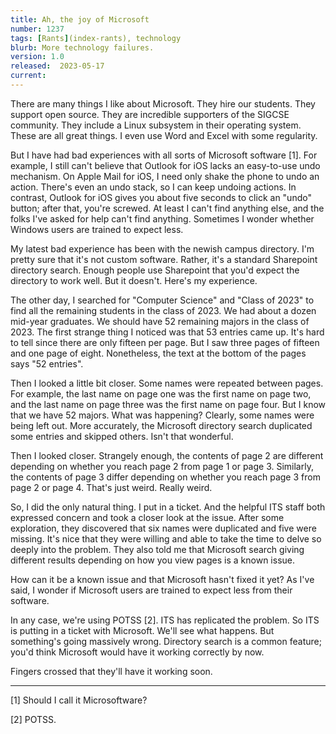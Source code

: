 ```yaml
---
title: Ah, the joy of Microsoft
number: 1237
tags: [Rants](index-rants), technology
blurb: More technology failures.
version: 1.0
released:  2023-05-17
current: 
---
```

There are many things I like about Microsoft.  They hire our students.  They support open source.  They are incredible supporters of the SIGCSE community.  They include a Linux subsystem in their operating system.  These are all great things.  I even use Word and Excel with some regularity.

But I have had bad experiences with all sorts of Microsoft software [1]. For example, I still can't believe that Outlook for iOS lacks an easy-to-use undo mechanism.  On Apple Mail for iOS, I need only shake the phone to undo an action.  There's even an undo stack, so I can keep undoing actions.  In contrast, Outlook for iOS gives you about five seconds to click an "undo" button; after that, you're screwed.  At least I can't find anything else, and the folks I've asked for help can't find anything.  Sometimes I wonder whether Windows users are trained to expect less.

My latest bad experience has been with the newish campus directory.  I'm pretty sure that it's not custom software.  Rather, it's a standard Sharepoint directory search.  Enough people use Sharepoint that you'd expect the directory to work well.  But it doesn't.  Here's my experience.

The other day, I searched for "Computer Science" and "Class of 2023" to find all the remaining students in the class of 2023. We had about a dozen mid-year graduates.  We should have 52 remaining majors in the class of 2023.  The first strange thing I noticed was that 53 entries came up.  It's hard to tell since there are only fifteen per page.  But I saw three pages of fifteen and one page of eight.  Nonetheless, the text at the bottom of the pages says "52 entries".

Then I looked a little bit closer.  Some names were repeated between pages.  For example, the last name on page one was the first name on page two, and the last name on page three was the first name on page four.  But I know that we have 52 majors.  What was happening?  Clearly, some names were being left out.  More accurately, the Microsoft directory search duplicated some entries and skipped others.  Isn't that wonderful.

Then I looked closer.  Strangely enough, the contents of page 2 are different depending on whether you reach page 2 from page 1 or page 3.  Similarly, the contents of page 3 differ depending on whether you reach page 3 from page 2 or page 4.  That's just weird.  Really weird.

So, I did the only natural thing.  I put in a ticket.  And the helpful ITS staff both expressed concern and took a closer look at the issue.  After some exploration, they discovered that six names were duplicated and five were missing.  It's nice that they were willing and able to take the time to delve so deeply into the problem.  They also told me that Microsoft search giving different results depending on how you view pages is a known issue.

How can it be a known issue and that Microsoft hasn't fixed it yet?  As I've said, I wonder if Microsoft users are trained to expect less from their software.

In any case, we're using POTSS [2].  ITS has replicated the problem.  So ITS is putting in a ticket with Microsoft.  We'll see what happens.  But something's going massively wrong.  Directory search is a common feature; you'd think Microsoft would have it working correctly by now.

Fingers crossed that they'll have it working soon.

---

[1] Should I call it Microsoftware?

[2] POTSS.
